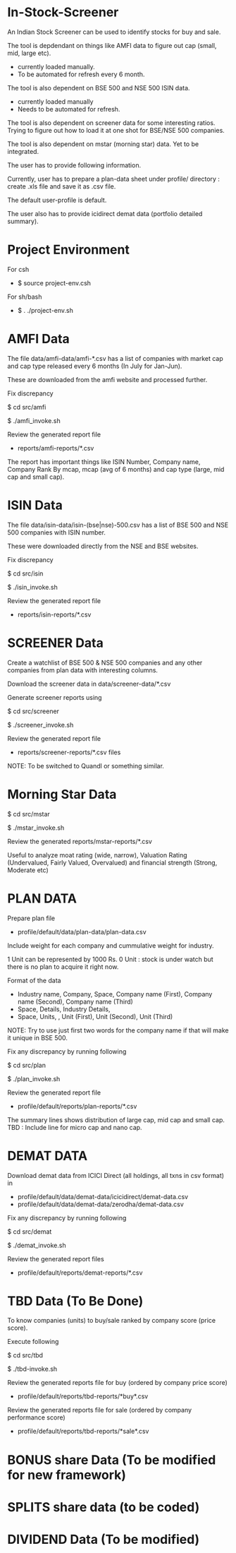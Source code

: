 # In-Stock-Screener

An Indian Stock Screener can be used to identify stocks for buy and sale.

The tool is depdendant on things like AMFI data to figure out cap (small, mid, large etc). 
* currently loaded manually. 
* To be automated for refresh every 6 month.

The tool is also dependent on BSE 500 and NSE 500 ISIN data.
* currently loaded manually
* Needs to be automated for refresh.

The tool is also dependent on screener data for some interesting ratios. Trying to figure out how to load it at one
shot for BSE/NSE 500 companies.

The tool is also dependent on mstar (morning star) data. Yet to be integrated.

The user has to provide following information.

Currently, user has to prepare a plan-data sheet under profile/ directory : create .xls file and save it as .csv file.

The default user-profile is default.

The user also has to provide icidirect demat data (portfolio detailed summary).

# Project Environment

For csh
* $ source project-env.csh

For sh/bash
* $ . ./project-env.sh

# AMFI Data

The file data/amfi-data/amfi-\*.csv has a list of companies with market cap and cap type released every 6 months (In July for Jan-Jun).

These are downloaded from the amfi website and processed further.

Fix discrepancy

$ cd src/amfi

$ ./amfi_invoke.sh

Review the generated report file
* reports/amfi-reports/\*.csv

The report has important things like ISIN Number, Company name, Company Rank By mcap, mcap (avg of 6 months)
and cap type (large, mid cap and small cap).

# ISIN Data

The file data/isin-data/isin-(bse|nse)-500.csv has a list of BSE 500 and NSE 500 companies with ISIN number.

These were downloaded directly from the NSE and BSE websites.

Fix discrepancy

  $ cd src/isin
  
  $ ./isin_invoke.sh
  
Review the generated report file

* reports/isin-reports/\*.csv


 # SCREENER Data
 
 Create a watchlist of BSE 500 & NSE 500 companies and any other companies from plan data with interesting columns.
 
 Download the screener data in data/screener-data/\*.csv
 
 Generate screener reports using
 
 $ cd src/screener
 
 $ ./screener_invoke.sh
 
 Review the generated report file
 * reports/screener-reports/\*.csv files
 
 NOTE: To be switched to Quandl or something similar.

 # Morning Star Data

 $ cd src/mstar
 
 $ ./mstar_invoke.sh

Review the generated reports/mstar-reports/\*.csv

Useful to analyze moat rating (wide, narrow), Valuation Rating (Undervalued, Fairly Valued, Overvalued) 
and financial strength (Strong, Moderate etc)

# PLAN DATA

Prepare plan file

* profile/default/data/plan-data/plan-data.csv

Include weight for each company and cummulative weight for industry.

1 Unit can be represented by 1000 Rs.
0 Unit : stock is under watch but there is no plan to acquire it right now.

Format of the data

* Industry name,  Company, Space, Company name (First), Company name (Second), Company name (Third)
* Space,          Details, Industry Details,
* Space,          Units, <cummuulative units>, Unit (First), Unit (Second), Unit (Third)


NOTE: Try to use just first two words for the company name if that will make it unique in BSE 500.

Fix any discrepancy by running following

 $ cd src/plan
 
 $ ./plan_invoke.sh

Review the generated report file

* profile/default/reports/plan-reports/\*.csv

The summary lines shows distribution of large cap, mid cap and small cap.
TBD : Include line for micro cap and nano cap.

# DEMAT DATA

Download demat data from ICICI Direct (all holdings, all txns in csv format) in 

* profile/default/data/demat-data/icicidirect/demat-data.csv 
* profile/default/data/demat-data/zerodha/demat-data.csv 

Fix any discrepancy by running following

 $ cd src/demat
 
 $ ./demat_invoke.sh
 
 Review the generated report files 
 * profile/default/reports/demat-reports/\*.csv 
 

 # TBD Data (To Be Done)
  
To know companies (units) to buy/sale ranked by company score (price score).

Execute following

   $ cd src/tbd
   
   $ ./tbd-invoke.sh

Review the generated reports file for buy (ordered by company price score)
* profile/default/reports/tbd-reports/\*buy\*.csv

Review the generated reports file for sale (ordered by company performance score)
* profile/default/reports/tbd-reports/\*sale\*.csv


# BONUS share Data (To be modified for new framework)
# SPLITS share data (to be coded)
# DIVIDEND Data (To be modified)
